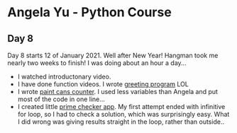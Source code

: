 # Angela Yu - Python Course
## Day 8
Day 8 starts 12 of January 2021. Well after New Year! Hangman took me nearly two weeks to finish! I was doing about an hour a day...
- I watched introductonary video.
- I have done function videos. I wrote [greeting program](greet.py) LOL
- I wrote [paint cans counter](cans_counter.py). I used less variables than Angela and put most of the code in one line...
- I created little [prime checker app](prime_checker.py). My first attempt ended with infinitive for loop, so I had to check a solution, which was surprisingly easy. What I did wrong was giving results straight in the loop, rather than outside..